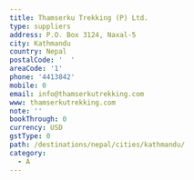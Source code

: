 ```yaml
---
title: Thamserku Trekking (P) Ltd.
type: suppliers
address: P.O. Box 3124, Naxal-5
city: Kathmandu
country: Nepal
postalCode: '  '
areaCode: '1'
phone: '4413842'
mobile: 0
email: info@thamserkutrekking.com
www: thamserkutrekking.com
note: ''
bookThrough: 0
currency: USD
gstType: 0
path: /destinations/nepal/cities/kathmandu/
category:
  - A
---
```


